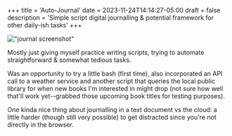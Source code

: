 +++
title = 'Auto-Journal'
date = 2023-11-24T14:14:27-05:00
draft = false
description = 'Simple script digital journalling & potential framework for other daily-ish tasks'
+++


!["journal screenshot"](/img/autoJournal.png)

Mostly just giving myself practice writing scripts, trying to automate straightforward & somewhat tedious tasks. 

Was an opportunity to try a little bash (first time), also incorporated an API call to a weather service and another script that queries the local public library for when new books I'm interested in might drop (not sure how well that'll work yet--grabbed those upcoming book titles for testing purposes).

One kinda nice thing about journalling in a text document vs the cloud: a little harder (though still very possible) to get distracted since you're not directly in the browser. 